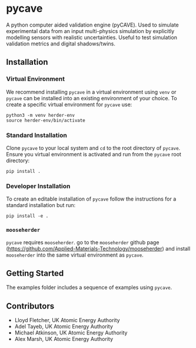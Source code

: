 # pycave

A python computer aided validation engine (pyCAVE). Used to simulate experimental data from an input multi-physics simulation by explicitly modelling sensors with realistic uncertainties. Useful to test simulation validation metrics and digital shadows/twins.

## Installation
### Virtual Environment

We recommend installing `pycave` in a virtual environment using `venv` or `pycave` can be installed into an existing environment of your choice. To create a specific virtual environment for `pycave` use:

```
python3 -m venv herder-env
source herder-env/bin/activate
```

### Standard Installation

Clone `pycave` to your local system and `cd` to the root directory of `pycave`. Ensure you virtual environment is activated and run from the `pycave` root directory:

```
pip install .
```

### Developer Installation

To create an editable installation of `pycave` follow the instructions for a standard installation but run:

```
pip install -e .
```

### `mooseherder`
`pycave` requires `mooseherder`. go to the `mooseherder` github page (https://github.com/Applied-Materials-Technology/mooseherder) and install `mooseherder` into the same virtual environment as `pycave`.

## Getting Started

The examples folder includes a sequence of examples using `pycave`.

## Contributors

- Lloyd Fletcher, UK Atomic Energy Authority
- Adel Tayeb, UK Atomic Energy Authority
- Michael Atkinson, UK Atomic Energy Authority
- Alex Marsh, UK Atomic Energy Authority

